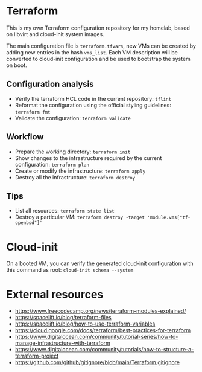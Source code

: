# Terraform

This is my own Terraform configuration repository for my homelab, based on libvirt and cloud-init system images.

The main configuration file is `terraform.tfvars`, new VMs can be created by adding new entries in the hash `vms_list`. Each VM description will be converted to cloud-init configuration and be used to bootstrap the system on boot.

## Configuration analysis

* Verify the terraform HCL code in the current repository: `tflint`
* Reformat the configuration using the official styling guidelines: `terraform fmt`
* Validate the configuration: `terraform validate`

## Workflow

* Prepare the working directory: `terraform init`
* Show changes to the infrastructure required by the current configuration: `terraform plan`
* Create or modify the infrastructure: `terraform apply`
* Destroy all the infrastructure: `terraform destroy`

## Tips

* List all resources: `terraform state list`
* Destroy a particular VM: `terraform destroy -target 'module.vms["tf-openbsd"]'`

# Cloud-init

On a booted VM, you can verify the generated cloud-init configuration with this command as root: `cloud-init schema --system`

# External resources

* https://www.freecodecamp.org/news/terraform-modules-explained/
* https://spacelift.io/blog/terraform-files
* https://spacelift.io/blog/how-to-use-terraform-variables
* https://cloud.google.com/docs/terraform/best-practices-for-terraform
* https://www.digitalocean.com/community/tutorial-series/how-to-manage-infrastructure-with-terraform
* https://www.digitalocean.com/community/tutorials/how-to-structure-a-terraform-project
* https://github.com/github/gitignore/blob/main/Terraform.gitignore
